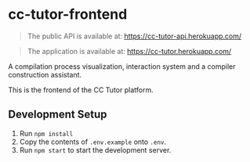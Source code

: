 # cc-tutor-frontend

> The public API is available at: https://cc-tutor-api.herokuapp.com/

> The application is available at: https://cc-tutor.herokuapp.com/

A compilation process visualization, interaction system and a compiler construction assistant.

This is the frontend of the CC Tutor platform.

## Development Setup

1. Run `npm install`
2. Copy the contents of `.env.example` onto `.env`.
3. Run `npm start` to start the development server.
